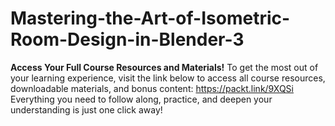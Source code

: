 # Mastering-the-Art-of-Isometric-Room-Design-in-Blender-3

**Access Your Full Course Resources and Materials!**
To get the most out of your learning experience, visit the link below to access all course resources, downloadable materials, and bonus content: https://packt.link/9XQSi
Everything you need to follow along, practice, and deepen your understanding is just one click away!
